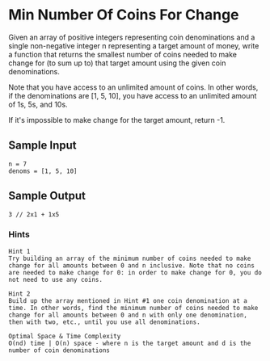 # Min Number Of Coins For Change

Given an array of positive integers representing coin denominations and a single non-negative integer n representing a target amount of money, write a function that returns the smallest number of coins needed to make change for (to sum up to) that target amount using the given coin denominations.

Note that you have access to an unlimited amount of coins. In other words, if the denominations are [1, 5, 10], you have access to an unlimited amount of 1s, 5s, and 10s.

If it's impossible to make change for the target amount, return -1.

## Sample Input

```
n = 7
denoms = [1, 5, 10]
```

## Sample Output

```
3 // 2x1 + 1x5
```

### Hints

```
Hint 1
Try building an array of the minimum number of coins needed to make change for all amounts between 0 and n inclusive. Note that no coins are needed to make change for 0: in order to make change for 0, you do not need to use any coins.
```

```
Hint 2
Build up the array mentioned in Hint #1 one coin denomination at a time. In other words, find the minimum number of coins needed to make change for all amounts between 0 and n with only one denomination, then with two, etc., until you use all denominations.
```

```
Optimal Space & Time Complexity
O(nd) time | O(n) space - where n is the target amount and d is the number of coin denominations
```